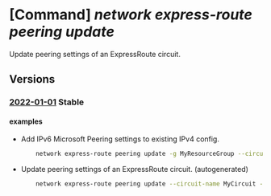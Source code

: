 # [Command] _network express-route peering update_

Update peering settings of an ExpressRoute circuit.

## Versions

### [2022-01-01](/Resources/mgmt-plane/L3N1YnNjcmlwdGlvbnMve30vcmVzb3VyY2Vncm91cHMve30vcHJvdmlkZXJzL21pY3Jvc29mdC5uZXR3b3JrL2V4cHJlc3Nyb3V0ZWNpcmN1aXRzL3t9L3BlZXJpbmdzL3t9/2022-01-01.xml) **Stable**

<!-- mgmt-plane /subscriptions/{}/resourcegroups/{}/providers/microsoft.network/expressroutecircuits/{}/peerings/{} 2022-01-01 -->

#### examples

- Add IPv6 Microsoft Peering settings to existing IPv4 config.
    ```bash
        network express-route peering update -g MyResourceGroup --circuit-name MyCircuit --ip-version ipv6 --primary-peer-subnet 2002:db00::/126 --secondary-peer-subnet 2003:db00::/126 --advertised-public-prefixes 2002:db00::/126
    ```

- Update peering settings of an ExpressRoute circuit. (autogenerated)
    ```bash
        network express-route peering update --circuit-name MyCircuit --name MyPeering --peer-asn 10002 --primary-peer-subnet 2002:db00::/126 --resource-group MyResourceGroup --secondary-peer-subnet 2003:db00::/126 --shared-key Abc123 --vlan-id 103
    ```
